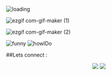 ![loading](https://user-images.githubusercontent.com/31225066/149379301-fceebd80-6306-415c-862f-8a71c85524dd.gif)


![ezgif com-gif-maker (1)](https://user-images.githubusercontent.com/31225066/149372263-1f79b1e3-0a94-46c4-8ebf-0eac1937b644.gif)

![ezgif com-gif-maker (2)](https://user-images.githubusercontent.com/31225066/149377700-b71bfe3a-051b-49db-9c83-5bff82ce5ea2.gif)


![funny](https://user-images.githubusercontent.com/31225066/149378294-f573c34d-ac2c-451d-ad40-d8529ae26f3e.gif)
![howIDo](https://user-images.githubusercontent.com/31225066/149378879-6df40f83-4853-463a-b36c-1dd89ce26035.gif)


<!-- <img alt="freeCodeCamp points" src="https://img.shields.io/freecodecamp/points/iamabhi5hek?label=FreeCodeCamp"> -->


##Lets connect : 
<div align="center">
  
  [<img src="https://img.shields.io/badge/iamabhi5hek%20-%230077B5.svg?&style=for-the-badge&logo=linkedin&logoColor=white"/>](https://www.linkedin.com/in/iamabhi5hek/)
  [<img src="https://img.shields.io/badge/iamabhi5hek%20-%23E4405F.svg?&style=for-the-badge&logo=Instagram&logoColor=white"/>](https://www.instagram.com/i.am.abhi5hek/)
 
</div> 



  

